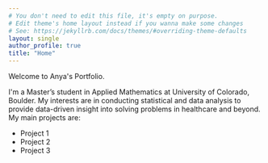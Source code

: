 ```yaml
---
# You don't need to edit this file, it's empty on purpose.
# Edit theme's home layout instead if you wanna make some changes
# See: https://jekyllrb.com/docs/themes/#overriding-theme-defaults
layout: single
author_profile: true
title: "Home"
---
```


Welcome to Anya's Portfolio.

I'm a Master’s student in Applied Mathematics at University of Colorado, Boulder. My interests are in conducting statistical and data analysis to provide data-driven insight into solving problems in healthcare and beyond. My main projects are:
- Project 1
- Project 2
- Project 3

